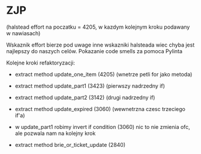 # ZJP

(halstead effort na poczatku = 4205, w kazdym kolejnym kroku podawany w nawiasach)

Wskaznik effort bierze pod uwage inne wskazniki halsteada wiec chyba jest najlepszy do naszych celów.
Pokazanie code smells za pomoca Pylinta

Kolejne kroki refaktoryzacji: 
- extract method update_one_item (4205) (wnetrze petli for jako metoda)
- extract method update_part1 (3423) (pierwszy nadrzedny if)
- extract method update_part2 (3142) (drugi nadrzedny if)
- extract method update_expired (3060) (wewnetrzna czesc trzeciego if'a)


- w update_part1 robimy invert if condition (3060) nic to nie zmienia ofc, ale
pozwala nam na kolejny krok
- extract method brie_or_ticket_update (2840)